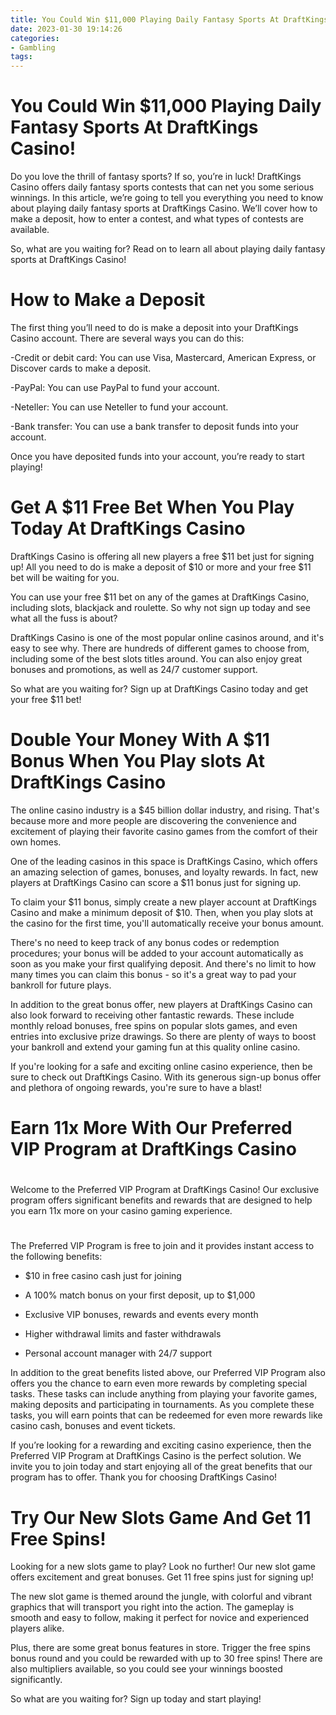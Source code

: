 ```yaml
---
title: You Could Win $11,000 Playing Daily Fantasy Sports At DraftKings Casino!
date: 2023-01-30 19:14:26
categories:
- Gambling
tags:
---
```



#  You Could Win $11,000 Playing Daily Fantasy Sports At DraftKings Casino!

Do you love the thrill of fantasy sports? If so, you’re in luck! DraftKings Casino offers daily fantasy sports contests that can net you some serious winnings. In this article, we’re going to tell you everything you need to know about playing daily fantasy sports at DraftKings Casino. We’ll cover how to make a deposit, how to enter a contest, and what types of contests are available.

So, what are you waiting for? Read on to learn all about playing daily fantasy sports at DraftKings Casino!

# How to Make a Deposit

The first thing you’ll need to do is make a deposit into your DraftKings Casino account. There are several ways you can do this:

-Credit or debit card: You can use Visa, Mastercard, American Express, or Discover cards to make a deposit.

-PayPal: You can use PayPal to fund your account.

-Neteller: You can use Neteller to fund your account.

-Bank transfer: You can use a bank transfer to deposit funds into your account.

Once you have deposited funds into your account, you’re ready to start playing!

#  Get A $11 Free Bet When You Play Today At DraftKings Casino

DraftKings Casino is offering all new players a free $11 bet just for signing up! All you need to do is make a deposit of $10 or more and your free $11 bet will be waiting for you.

You can use your free $11 bet on any of the games at DraftKings Casino, including slots, blackjack and roulette. So why not sign up today and see what all the fuss is about?

DraftKings Casino is one of the most popular online casinos around, and it's easy to see why. There are hundreds of different games to choose from, including some of the best slots titles around. You can also enjoy great bonuses and promotions, as well as 24/7 customer support.

So what are you waiting for? Sign up at DraftKings Casino today and get your free $11 bet!

#  Double Your Money With A $11 Bonus When You Play slots At DraftKings Casino

The online casino industry is a $45 billion dollar industry, and rising. That's because more and more people are discovering the convenience and excitement of playing their favorite casino games from the comfort of their own homes.

One of the leading casinos in this space is DraftKings Casino, which offers an amazing selection of games, bonuses, and loyalty rewards. In fact, new players at DraftKings Casino can score a $11 bonus just for signing up.

To claim your $11 bonus, simply create a new player account at DraftKings Casino and make a minimum deposit of $10. Then, when you play slots at the casino for the first time, you'll automatically receive your bonus amount.

There's no need to keep track of any bonus codes or redemption procedures; your bonus will be added to your account automatically as soon as you make your first qualifying deposit. And there's no limit to how many times you can claim this bonus - so it's a great way to pad your bankroll for future plays.

In addition to the great bonus offer, new players at DraftKings Casino can also look forward to receiving other fantastic rewards. These include monthly reload bonuses, free spins on popular slots games, and even entries into exclusive prize drawings. So there are plenty of ways to boost your bankroll and extend your gaming fun at this quality online casino.

If you're looking for a safe and exciting online casino experience, then be sure to check out DraftKings Casino. With its generous sign-up bonus offer and plethora of ongoing rewards, you're sure to have a blast!

#  Earn 11x More With Our Preferred VIP Program at DraftKings Casino

#

Welcome to the Preferred VIP Program at DraftKings Casino! Our exclusive program offers significant benefits and rewards that are designed to help you earn 11x more on your casino gaming experience.

#

The Preferred VIP Program is free to join and it provides instant access to the following benefits:

* $10 in free casino cash just for joining

* A 100% match bonus on your first deposit, up to $1,000

* Exclusive VIP bonuses, rewards and events every month

* Higher withdrawal limits and faster withdrawals

* Personal account manager with 24/7 support





 In addition to the great benefits listed above, our Preferred VIP Program also offers you the chance to earn even more rewards by completing special tasks. These tasks can include anything from playing your favorite games, making deposits and participating in tournaments. As you complete these tasks, you will earn points that can be redeemed for even more rewards like casino cash, bonuses and event tickets.





 If you’re looking for a rewarding and exciting casino experience, then the Preferred VIP Program at DraftKings Casino is the perfect solution. We invite you to join today and start enjoying all of the great benefits that our program has to offer. Thank you for choosing DraftKings Casino!

#  Try Our New Slots Game And Get 11 Free Spins!

Looking for a new slots game to play? Look no further! Our new slot game offers excitement and great bonuses. Get 11 free spins just for signing up!

The new slot game is themed around the jungle, with colorful and vibrant graphics that will transport you right into the action. The gameplay is smooth and easy to follow, making it perfect for novice and experienced players alike.

Plus, there are some great bonus features in store. Trigger the free spins bonus round and you could be rewarded with up to 30 free spins! There are also multipliers available, so you could see your winnings boosted significantly.

So what are you waiting for? Sign up today and start playing!